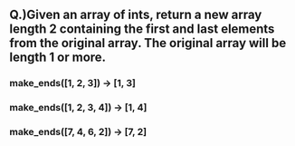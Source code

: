 ## Q.)Given an array of ints, return a new array length 2 containing the first and last elements from the original array. The original array will be length 1 or more.

### make_ends([1, 2, 3]) → [1, 3]

### make_ends([1, 2, 3, 4]) → [1, 4]

### make_ends([7, 4, 6, 2]) → [7, 2]
